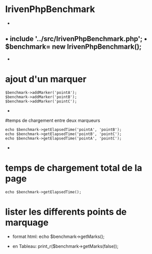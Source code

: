 # IrivenPhpBenchmark

-
•	include '../src/IrivenPhpBenchmark.php';
•	$benchmark= new IrivenPhpBenchmark();
-
-
# ajout d'un marquer

	$benchmark->addMarker('pointA');
	$benchmark->addMarker('pointB');
	$benchmark->addMarker('pointC');
-
#temps de chargement entre deux marqueurs

	echo $benchmark->getElapsedTime('pointA', 'pointB');
	echo $benchmark->getElapsedTime('pointB', 'pointC');
	echo $benchmark->getElapsedTime('pointA', 'pointC');
-
# temps de chargement total de la page 

	echo $benchmark->getElapsedTime();

# lister les differents points de marquage 

- format html:    echo $benchmark->getMarks();
  
- en Tableau:     print_r($benchmark->getMarks(false));
